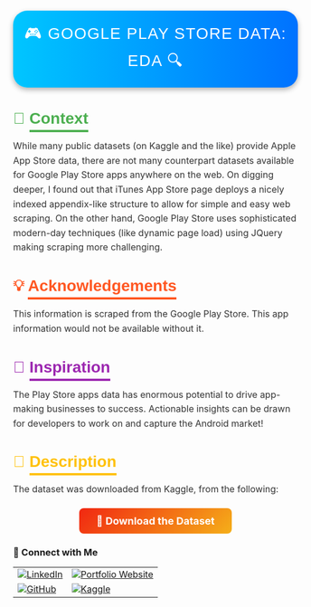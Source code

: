 <p style="
    background: linear-gradient(to right, #00c6ff, #0072ff); 
    font-family: 'Arial', sans-serif; 
    color: #ffffff; 
    font-size: 200%; 
    text-align: center; 
    padding: 20px; 
    border-radius: 25px; 
    box-shadow: 0 4px 10px rgba(0, 0, 0, 0.3); 
    letter-spacing: 1.5px;
    text-transform: uppercase;">
    🎮 Google Play Store Data: EDA 🔍
</p


<div id="about-dataset" style="background: #ffffff; padding: 25px 60px; border-radius: 12px; margin: 20px auto; box-shadow: 0 4px 10px rgba(0, 0, 0, 0.15); max-width: 900px;">
  <h3 style="color: #4caf50; font-family: 'Verdana', sans-serif; font-size: 28px; font-weight: bold; margin-bottom: 20px;">
    📖 <span style="border-bottom: 4px solid #4caf50; padding-bottom: 5px;">Context</span>
  </h3>
  <p style="font-size: 16px; color: #333; line-height: 1.6;">
    While many public datasets (on Kaggle and the like) provide Apple App Store data, there are not many counterpart datasets available for Google Play Store apps anywhere on the web. On digging deeper, I found out that iTunes App Store page deploys a nicely indexed appendix-like structure to allow for simple and easy web scraping. On the other hand, Google Play Store uses sophisticated modern-day techniques (like dynamic page load) using JQuery making scraping more challenging.
  </p>


  <h3 style="color: #ff5722; font-family: 'Verdana', sans-serif; font-size: 28px; font-weight: bold; margin-bottom: 20px;">
    💡 <span style="border-bottom: 4px solid #ff5722; padding-bottom: 5px;">Acknowledgements</span>
  </h3>
  <p style="font-size: 16px; color: #333; line-height: 1.6;">
    This information is scraped from the Google Play Store. This app information would not be available without it.
  </p>

  <h3 style="color: #9c27b0; font-family: 'Verdana', sans-serif; font-size: 28px; font-weight: bold; margin-bottom: 20px;">
    🌟 <span style="border-bottom: 4px solid #9c27b0; padding-bottom: 5px;">Inspiration</span>
  </h3>
  <p style="font-size: 16px; color: #333; line-height: 1.6;">
    The Play Store apps data has enormous potential to drive app-making businesses to success. Actionable insights can be drawn for developers to work on and capture the Android market!
  </p>

  <h3 style="color: #ffc107; font-family: 'Verdana', sans-serif; font-size: 28px; font-weight: bold; margin-bottom: 20px;">
    🔗 <span style="border-bottom: 4px solid #ffc107; padding-bottom: 5px;">Description</span>
  </h3>
  <p style="font-size: 16px; color: #333; line-height: 1.6;">
    The dataset was downloaded from Kaggle, from the following:
  </p>
  <div style="text-align: center; margin: 20px 0;">
    <a href="https://www.kaggle.com/datasets/lava18/google-play-store-apps" 
       target="_blank" 
       style="
         text-decoration: none; 
         display: inline-block; 
         padding: 12px 30px; 
         font-size: 18px; 
         font-weight: bold; 
         color: white; 
         background: linear-gradient(135deg, #f12711, #f5af19); 
         border-radius: 8px; 
         transition: transform 0.3s ease, box-shadow 0.3s ease;
       "
       onmouseover="this.style.transform='scale(1.1)'; this.style.boxShadow='0 8px 16px rgba(0, 0, 0, 0.2)';"
       onmouseout="this.style.transform='scale(1)'; this.style.boxShadow='none';">
       🚀 Download the Dataset
    </a>
  </div>
</div>

### 🤝 Connect with Me  
<p align="center">
<div>
  <table>
    <tr>
      <td>
        <a href="https://www.linkedin.com/in/sachin-rawat-5b1512149/" target="_blank">
          <img src="https://img.shields.io/badge/LinkedIn-Profile-blue?style=for-the-badge&logo=linkedin" alt="LinkedIn" />
        </a>
      </td>
      <td>
        <a href="https://github.com/CodeByRawat" target="_blank">
          <img src="https://img.shields.io/badge/Portfolio_Website-Website-blue?style=for-the-badge&logo=link" alt="Portfolio Website" />
        </a>
      </td>
    </tr>
    <tr>
      <td>
        <a href="https://github.com/CodeByRawat" target="_blank">
          <img src="https://img.shields.io/badge/GitHub-Profile-green?style=for-the-badge&logo=github" alt="GitHub" />
        </a>
      </td>
      <td>
        <a href="https://www.kaggle.com/datawithsachin" target="_blank">
          <img src="https://img.shields.io/badge/Kaggle-Profile-orange?style=for-the-badge&logo=kaggle" alt="Kaggle" />
        </a>
      </td>
    </tr>
  </table>
</div>
</p>
